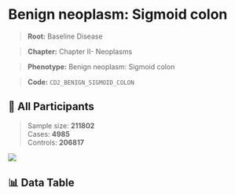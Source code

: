 # Benign neoplasm: Sigmoid colon

> **Root:** Baseline Disease  

> **Chapter:** Chapter II- Neoplasms  

> **Phenotype:** Benign neoplasm: Sigmoid colon  

> **Code:** `CD2_BENIGN_SIGMOID_COLON`

## 🧪 All Participants  
> Sample size: **211802**  
> Cases: **4985**  
> Controls: **206817**
<img src="/Sensitive/Figures/ALL/Incidence/CD2_BENIGN_SIGMOID_COLON.png"/>

## 📊 Data Table
<CsvTableMRF src="/Sensitive/Data/ALL/Incidence/COX_CD2_BENIGN_SIGMOID_COLON.csv"/>

